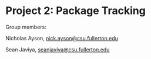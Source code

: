 # Project 2: Package Tracking

Group members:

Nicholas Ayson, nick.ayson@csu.fullerton.edu

Sean Javiya, seanjaviya@csu.fullerton.edu
